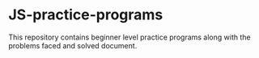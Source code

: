 # JS-practice-programs
This repository contains beginner level practice programs along with the problems faced and solved document.
